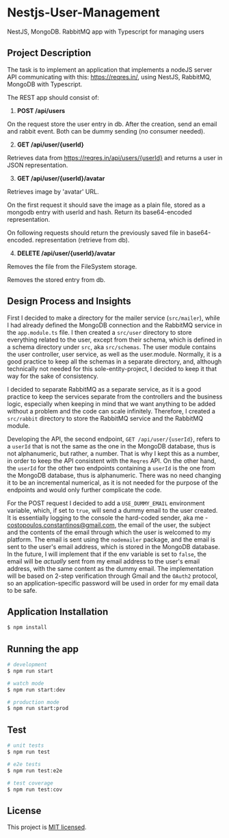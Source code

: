 # Nestjs-User-Management
NestJS, MongoDB. RabbitMQ app with Typescript for managing users

## Project Description

The task is to implement an application that implements a nodeJS server API communicating with this: https://reqres.in/, using NestJS, RabbitMQ, MongoDB with Typescript.

The REST app should consist of:

1. **POST /api/users**

On the request store the user entry in db. After the creation, send an email and rabbit event. Both can be dummy sending (no consumer needed).

2. **GET /api/user/{userId}**

Retrieves data from https://reqres.in/api/users/{userId} and returns a user in JSON representation.

3. **GET /api/user/{userId}/avatar**

Retrieves image by 'avatar' URL.

On the first request it should save the image as a plain file, stored as a mongodb entry with userId and hash. Return its base64-encoded representation.

On following requests should return the previously saved file in base64-encoded. representation (retrieve from db).

4. **DELETE /api/user/{userId}/avatar**

Removes the file from the FileSystem storage.

Removes the stored entry from db.

## Design Process and Insights
First I decided to make a directory for the mailer service (`src/mailer`), while I had already defined the MongoDB 
connection and the RabbitMQ service in the `app.module.ts` file. 
I then created a `src/user` directory to store everything related to the user, except from their schema, which is 
defined in a schema directory under `src`, aka `src/schemas`. The user module contains the user controller, user service,
as well as the user.module. Normally, it is a good practice to keep all the schemas in a separate directory, and,
although technically not needed for this sole-entity-project, I decided to keep it that way for the sake of consistency.

I decided to separate RabbitMQ as a separate service, as it is a good practice to keep the services separate from the
controllers and the business logic, especially when keeping in mind that we want anything to be added without a problem
and the code can scale infinitely. Therefore, I created a `src/rabbit` directory to store the RabbitMQ service and the
RabbitMQ module.

Developing the API, the second endpoint, `GET /api/user/{userId}`, refers to a `userId` that is not the same as the one
in the MongoDB database, thus is not alphanumeric, but rather, a number. That is why I kept this as a number, in order
to keep the API consistent with the `Reqres` API. On the other hand, the `userId` for the other two endpoints containing
a `userId` is the one from the MongoDB database, thus is alphanumeric. There was no need changing it to be an incremental
numerical, as it is not needed for the purpose of the endpoints and would only further complicate the code.

For the POST request I decided to add a `USE_DUMMY_EMAIL` environment variable, which, if set to `true`, will send a
dummy email to the user created. It is essentially logging to the console the hard-coded sender, aka me - 
costopoulos.constantinos@gmail.com, the email of the user, the subject and the contents of the email through which the
user is welcomed to my platform. The email is sent using the `nodemailer` package, and the email is sent to the user's
email address, which is stored in the MongoDB database. In the future, I will implement that if the env variable is set
to `false`, the email will be _actually_ sent from my email address to the user's email address, with the same content
as the dummy email. The implementation will be based on 2-step verification through Gmail and the `OAuth2` protocol, so
an application-specific password will be used in order for my email data to be safe.


## Application Installation

```bash
$ npm install
```

## Running the app

```bash
# development
$ npm run start

# watch mode
$ npm run start:dev

# production mode
$ npm run start:prod
```

## Test

```bash
# unit tests
$ npm run test

# e2e tests
$ npm run test:e2e

# test coverage
$ npm run test:cov
```

## License

This project is [MIT licensed](LICENSE).
